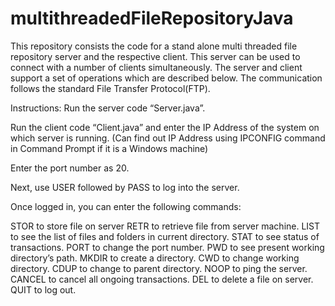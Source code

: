 # multithreadedFileRepositoryJava

This repository consists the code for a stand alone multi threaded file repository server and the respective client. This server can be used to connect with a number of clients simultaneously. The server and client support a set of operations which are described below. The communication follows the standard File Transfer Protocol(FTP).

Instructions:
Run the server code “Server.java”. 

Run the client code “Client.java” and enter the IP Address of the system on which server is running. (Can find out IP Address using IPCONFIG command in Command Prompt if it is a Windows machine)

Enter the port number as 20.

Next, use USER <space> <username> followed by PASS <space><password> to log into the server.

Once logged in, you can enter the following commands:

STOR <local file path> to store file on server
RETR <file name on server> to retrieve file from server machine.
LIST to see the list of files and folders in current directory.
STAT to see status of transactions.
PORT <port number> to change the port number.
PWD to see present working directory’s path.
MKDIR <folder name> to create a directory.
CWD <folder> to change working directory.
CDUP to change to parent directory.
NOOP to ping the server.
CANCEL to cancel all ongoing transactions.
DEL <file name> to delete a file on server.
QUIT to log out.

